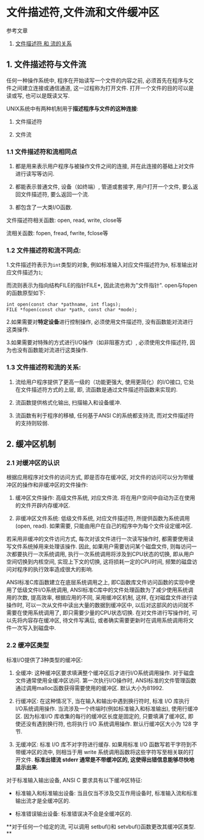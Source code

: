 # 文件描述符,文件流和文件缓冲区

参考文章

1. [文件描述符 和 流的关系](https://blog.csdn.net/yuanzhangmei1/article/details/9131971)

## 1. 文件描述符与文件流

任何一种操作系统中, 程序在开始读写一个文件的内容之前, 必须首先在程序与文件之间建立连接或通信通道, 这一过程称为打开文件. 打开一个文件的目的可以是读或写, 也可以是既读又写. 

UNIX系统中有两种机制用于**描述程序与文件的这种连接**: 

1. 文件描述符

2. 文件流

### 1.1 文件描述符和流相同点

1. 都是用来表示用户程序与被操作文件之间的连接, 并在此连接的基础上对文件进行读写等访问. 

2. 都能表示普通文件, 设备（如终端）, 管道或套接字, 用户打开一个文件, 要么返回文件描述符, 要么返回一个流. 

3. 都包含了一大类I/O函数. 

文件描述符相关函数: open, read, write, close等

流相关函数: fopen, fread, fwrite, fclose等

### 1.2 文件描述符和流不同点: 

1.文件描述符表示为`int`类型的对象, 例如标准输入对应文件描述符为`0`, 标准输出对应文件描述为`1`;

而流则表示为指向结构FILE的指针FILE*, 因此流也称为"文件指针". open与fopen的函数原型如下:

```
int open(const char *pathname, int flags);
FILE *fopen(const char *path, const char *mode);
```

2.如果需要对**特定设备**进行控制操作, 必须使用文件描述符, 没有函数能对流进行这类操作. 

3.如果需要对特殊的方式进行I/O操作（如非阻塞方式）, 必须使用文件描述符, 因为也没有函数能对流进行这类操作. 

### 1.3 文件描述符和流的关系: 

1. 流给用户程序提供了更高一级的（功能更强大, 使用更简化）的I/O接口, 它处在文件描述符方式的上层, 即, 流函数是通过文件描述符函数来实现的. 

2. 流函数提供格式化输出, 扫描输入和设备缓冲. 

3. 流函数有利于程序的移植, 任何基于ANSI C的系统都支持流, 而对文件描述符的支持则较弱. 

## 2. 缓冲区机制

### 2.1 对缓冲区的认识

根据应用程序对文件的访问方式, 即是否存在缓冲区, 对文件的访问可以分为带缓冲区的操作和非缓冲区的文件操作: 

1. 缓冲区文件操作: 高级文件系统, 对应文件流. 将在用户空间中自动为正在使用的文件开辟内存缓冲区. 

2. 非缓冲区文件系统: 低级文件系统, 对应文件描述符, 所提供函数为系统调用(open, read). 如果需要, 只能由用户在自己的程序中为每个文件设定缓冲区. 

若采用非缓冲的文件访问方式, 每次对该文件进行一次读写操作时, 都需要使用读写文件系统掉用来处理该操作. 因此, 如果用户需要访问某个磁盘文件, 则每访问一次都要执行一次系统调用, 执行一次系统调用将涉及到CPU状态的切换, 即从用户空间切换到内核空间, 实现上下文的切换, 这将损耗一定的CPU时间, 频繁的磁盘访问对程序的执行效率造成很大的影响. 

ANSI标准C库函数建立在底层系统调用之上, 即C函数库文件访问函数的实现中使用了低级文件I/O系统调用, ANSI标准C库中的文件处理函数为了减少使用系统调用的次数, 提高效率, 根据应用的不同, 采用缓冲区机制, 这样, 在对磁盘文件进行读操作时, 可以一次从文件中读出大量的数据到缓冲区中, 以后对这部风的访问就不需要在使用系统调用了, 即只需要少量的CPU状态切换. 在对文件进行写操作时, 可以先将内容存在缓冲区, 待文件写满后, 或者确实需要更新时在调用系统调用将文件一次写入到磁盘中. 

### 2.2 缓冲区类型

标准I/O提供了3种类型的缓冲区: 

1. 全缓冲: 这种缓冲区要求填满整个缓冲区后才进行I/O系统调用操作. 对于磁盘文件通常使用全缓冲区访问. 第一次执行I/O操作时, ANSI标准的文件管理函数通过调用malloc函数获得需要使用的缓冲区. 默认大小为81992. 

2. 行缓冲区: 在这种情况下, 当在输入和输出中遇到换行符时, 标准 I/O 库执行 I/O系统调用操作. 当流涉及一个终端时(例如标准输入和标准输出), 使用行缓冲区. 因为标准I/O 库收集的每行的缓冲区长度是固定的, 只要填满了缓冲区, 即使还没有遇到换行符, 也将执行 I/O 系统调用操作. 默认行缓冲区大小为 128 字节. 

3. 无缓冲区: 标准 I/O 库不对字符进行缓存. 如果用标准 I/O 函数写若干字符到不带缓冲区的流中, 则相当于用 write 系统调用函数将这些字符写至相关联的打开文件. **标准出错流 stderr 通常是不带缓冲区的, 这使得出错信息能够尽快地显示出来**. 


对于标准输入输出设备, ANSI C 要求具有以下缓冲区特征: 

- 标准输入和标准输出设备: 当且仅当不涉及交互作用设备时, 标准输入流和标准输出流才是全缓冲区的. 

- 标准错误输出设备: 标准错误决不会是全缓冲区的. 

**对于任何一个给定的流, 可以调用 setbuf()和 setvbuf()函数更改其缓冲区类型. **